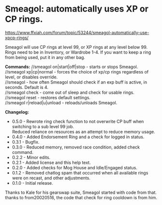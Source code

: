 # Smeagol: automatically uses XP or CP rings.

https://www.ffxiah.com/forum/topic/53244/smeagol-automatically-use-xpcp-rings/

Smeagol will use CP rings at level 99, or XP rings at any level below 99.
Rings need to be in Inventory, or Wardrobe 1-4. If you want to keep a ring from
being used, put it in any other bag.

**Commands:**
//smeagol on|start|off|stop - starts or stops Smeagol.  
//smeagol xp|cp|normal - forces the choice of xp/cp rings regardless of level, or disables override.  
//smeagol <number> - how often Smeagol should check if an exp buff is active, in seconds. Default is 4.  
//smeagol check - come out of sleep and check for usable rings.  
//smeagol reset - restores default settings.  
//smeagol r|reload|u|unload - reloads/unloads Smeagol.  

**Changelog:**
- 0.5.0 - Rewrote ring check function to not overwrite CP buff when switching to a sub level 99 job.  
          Reduced reliance on resources as an attempt to reduce memory usage.
- 0.4.0 - Added Endorsement Ring and a check for logged in status.  
- 0.3.1 - Bugfix.  
- 0.3.0 - Reduced memory, removed race condition, added check command.  
- 0.2.2 - Minor edits.  
- 0.2.1 - Added license and this help text.  
- 0.2.0 - Added checks for Mog House and Idle/Engaged status.  
- 0.1.2 - Removed chatlog spam that occurred when all available rings were on recast, and other adjustments.  
- 0.1.0 - Initial release.  

Thanks to Kale for his gearswap suite, Smeagol started with code from that.  
thanks to from20020516, the code that check for ring cooldown is from him.  

